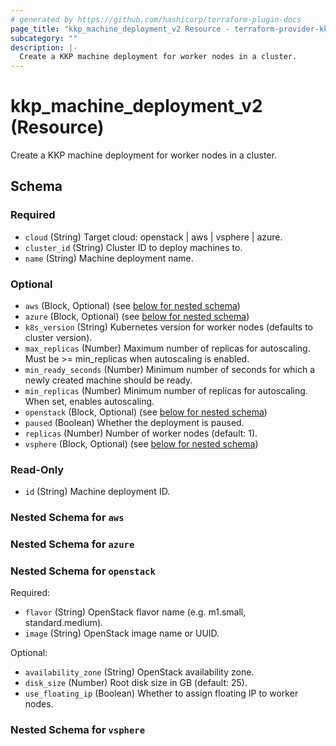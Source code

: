 ```yaml
---
# generated by https://github.com/hashicorp/terraform-plugin-docs
page_title: "kkp_machine_deployment_v2 Resource - terraform-provider-kkp"
subcategory: ""
description: |-
  Create a KKP machine deployment for worker nodes in a cluster.
---
```


# kkp_machine_deployment_v2 (Resource)

Create a KKP machine deployment for worker nodes in a cluster.



<!-- schema generated by tfplugindocs -->
## Schema

### Required

- `cloud` (String) Target cloud: openstack | aws | vsphere | azure.
- `cluster_id` (String) Cluster ID to deploy machines to.
- `name` (String) Machine deployment name.

### Optional

- `aws` (Block, Optional) (see [below for nested schema](#nestedblock--aws))
- `azure` (Block, Optional) (see [below for nested schema](#nestedblock--azure))
- `k8s_version` (String) Kubernetes version for worker nodes (defaults to cluster version).
- `max_replicas` (Number) Maximum number of replicas for autoscaling. Must be >= min_replicas when autoscaling is enabled.
- `min_ready_seconds` (Number) Minimum number of seconds for which a newly created machine should be ready.
- `min_replicas` (Number) Minimum number of replicas for autoscaling. When set, enables autoscaling.
- `openstack` (Block, Optional) (see [below for nested schema](#nestedblock--openstack))
- `paused` (Boolean) Whether the deployment is paused.
- `replicas` (Number) Number of worker nodes (default: 1).
- `vsphere` (Block, Optional) (see [below for nested schema](#nestedblock--vsphere))

### Read-Only

- `id` (String) Machine deployment ID.

<a id="nestedblock--aws"></a>
### Nested Schema for `aws`


<a id="nestedblock--azure"></a>
### Nested Schema for `azure`


<a id="nestedblock--openstack"></a>
### Nested Schema for `openstack`

Required:

- `flavor` (String) OpenStack flavor name (e.g. m1.small, standard.medium).
- `image` (String) OpenStack image name or UUID.

Optional:

- `availability_zone` (String) OpenStack availability zone.
- `disk_size` (Number) Root disk size in GB (default: 25).
- `use_floating_ip` (Boolean) Whether to assign floating IP to worker nodes.


<a id="nestedblock--vsphere"></a>
### Nested Schema for `vsphere`
